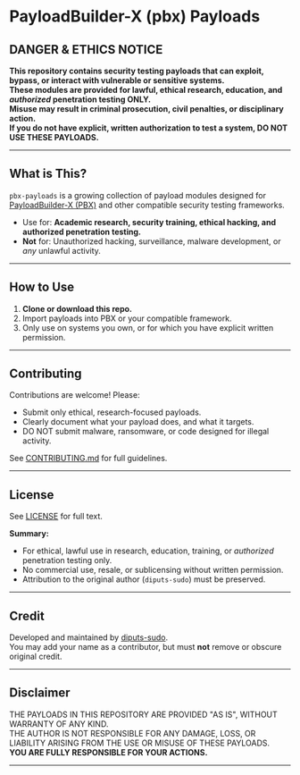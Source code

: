# PayloadBuilder-X (pbx) Payloads

## DANGER & ETHICS NOTICE 

**This repository contains security testing payloads that can exploit, bypass, or interact with vulnerable or sensitive systems.  
These modules are provided for lawful, ethical research, education, and *authorized* penetration testing ONLY.  
Misuse may result in criminal prosecution, civil penalties, or disciplinary action.  
If you do not have explicit, written authorization to test a system, DO NOT USE THESE PAYLOADS.**

---

## What is This?

`pbx-payloads` is a growing collection of payload modules designed for [PayloadBuilder-X (PBX)](https://github.com/diputs-sudo/pbx) and other compatible security testing frameworks.

- Use for: **Academic research, security training, ethical hacking, and authorized penetration testing.**
- **Not** for: Unauthorized hacking, surveillance, malware development, or *any* unlawful activity.

---

## How to Use

1. **Clone or download this repo.**
2. Import payloads into PBX or your compatible framework.
3. Only use on systems you own, or for which you have explicit written permission.

---

## Contributing

Contributions are welcome! Please:
- Submit only ethical, research-focused payloads.
- Clearly document what your payload does, and what it targets.
- DO NOT submit malware, ransomware, or code designed for illegal activity.

See [CONTRIBUTING.md](CONTRIBUTING.md) for full guidelines.

---

## License

See [LICENSE](LICENSE) for full text.

**Summary:**  
- For ethical, lawful use in research, education, training, or *authorized* penetration testing only.
- No commercial use, resale, or sublicensing without written permission.
- Attribution to the original author (`diputs-sudo`) must be preserved.

---

## Credit

Developed and maintained by [diputs-sudo](https://github.com/diputs-sudo).  
You may add your name as a contributor, but must **not** remove or obscure original credit.

---

## Disclaimer

THE PAYLOADS IN THIS REPOSITORY ARE PROVIDED "AS IS", WITHOUT WARRANTY OF ANY KIND.  
THE AUTHOR IS NOT RESPONSIBLE FOR ANY DAMAGE, LOSS, OR LIABILITY ARISING FROM THE USE OR MISUSE OF THESE PAYLOADS.  
**YOU ARE FULLY RESPONSIBLE FOR YOUR ACTIONS.**

---

